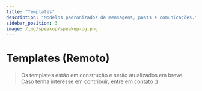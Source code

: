 ```yaml
---
title: "Templates"
description: "Modelos padronizados de mensagens, posts e comunicações."
sidebar_position: 3
image: /img/speakup/speakup-og.png
---
```


# Templates (Remoto)

> Os templates estão em construção e serão atualizados em breve. Caso tenha interesse em contribuir, entre em contato :)
